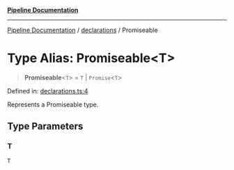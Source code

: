 [**Pipeline Documentation**](../../README.md)

***

[Pipeline Documentation](../../README.md) / [declarations](../README.md) / Promiseable

# Type Alias: Promiseable\<T\>

> **Promiseable**\<`T`\> = `T` \| `Promise`\<`T`\>

Defined in: [declarations.ts:4](https://github.com/stonemjs/pipeline/blob/4373463e5220be8ed997c5e4b7e1c704715db014/src/declarations.ts#L4)

Represents a Promiseable type.

## Type Parameters

### T

`T`
